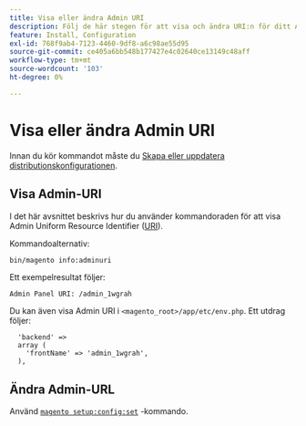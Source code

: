 ```yaml
---
title: Visa eller ändra Admin URI
description: Följ de här stegen för att visa och ändra URI:n för ditt Adobe Commerce- eller Magento Open Source Admin-program.
feature: Install, Configuration
exl-id: 768f9ab4-7123-4460-9df8-a6c98ae55d95
source-git-commit: ce405a6bb548b177427e4c02640ce13149c48aff
workflow-type: tm+mt
source-wordcount: '103'
ht-degree: 0%

---
```


# Visa eller ändra Admin URI

Innan du kör kommandot måste du [Skapa eller uppdatera distributionskonfigurationen](deployment.md).

## Visa Admin-URI

I det här avsnittet beskrivs hur du använder kommandoraden för att visa Admin Uniform Resource Identifier ([URI](https://www.w3.org/Protocols/rfc2616/rfc2616-sec3.html#sec3.2)).

Kommandoalternativ:

```bash
bin/magento info:adminuri
```

Ett exempelresultat följer:

```terminal
Admin Panel URI: /admin_1wgrah
```

Du kan även visa Admin URI i `<magento_root>/app/etc/env.php`. Ett utdrag följer:

```php?start_inline=1
  'backend' =>
  array (
    'frontName' => 'admin_1wgrah',
  ),
```

## Ändra Admin-URL

Använd [`magento setup:config:set`](deployment.md) -kommando.
